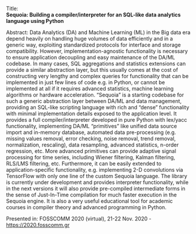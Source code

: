 Title:<br/>
<b>Sequoia: Building a compiler/interpreter for an SQL-like data analytics language using Python</b>

Abstract:
Data Analytics (DA) and Machine Learning (ML) in the Big data era depend heavily on handling huge volumes of data efficiently and in a generic way, exploiting standardized protocols for interface and storage compatibility. However, implementation-agnostic functionality is necessary to ensure application decoupling and easy maintenance of the DA/ML codebase. In many cases, SQL aggregations and statistics extensions can provide a similar abstraction layer, but this usually comes at the cost of constructing very lengthy and complex queries for functionality that can be implemented in just few lines of code e.g. in Python, or cannot be implemented at all if it requires advanced statistics, machine learning algorithms or hardware acceleration. “Sequoia” is a starting codebase for such a generic abstraction layer between DA/ML and data management, providing an SQL-like scripting language with rich and “dense” functionality with minimal implementation details exposed to the application level. It provides a full compiler/interpreter developed in pure Python with lex/yacc functionality, implementing DA/ML “primitives” like unified data source import and in-memory database, automated data pre-processing (e.g. missing values removal, error checking, noise removal, trend removal, normalization, rescaling), data resampling, advanced statistics, n-order regression, etc. More advanced primitives can provide adaptive signal processing for time series, including Wiener filtering, Kalman filtering, RLS/LMS filtering, etc. Furthermore, it can be easily extended to application-specific functionality, e.g. implementing 2-D convolutions via TensorFlow with only one line of the custom Sequoia language. The library is currently under development and provides interpreter functionality, while in the next versions it will also provide pre-compiled intermediate forms in the sense of Just-In-Time compilation for much faster execution in the Sequoia engine. It is also a very useful educational tool for academic courses in compiler theory and advanced programming in Python.

Presented in:
FOSSCOMM 2020 (virtual), 21-22 Nov. 2020 - https://2020.fosscomm.gr
